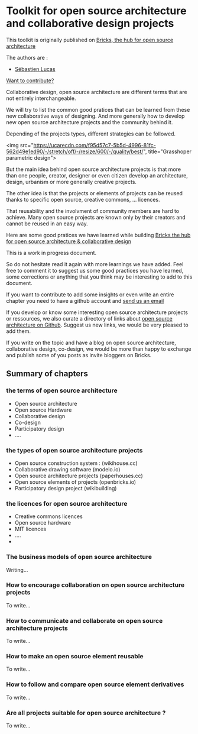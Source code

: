 # Toolkit for open source architecture and collaborative design projects 

This toolkit is originally published on [Bricks, the hub for open source architecture](http://www.openbricks.io/app#!/opensource/architecture/howto)

The authors are : 
* [Sébastien Lucas](https://twitter.com/sebastien_lucas)

[Want to contribute? ](mailto:hello@openbricks.io?subject=Contribute%20to%20open%20source%20architecture%20toolkit)

Collaborative design, open source architecture are different terms that are not entirely interchangeable. 

We will try to list the common good pratices that can be learned from these new collaborative ways of designing. And more generally how to develop new open source architecture projects and the community behind it.

Depending of the projects types, different strategies can be followed. 

<img src="https://ucarecdn.com/f95d57c7-5b5d-4996-81fc-562d49e1ed90/-/stretch/off/-/resize/600/-/quality/best/", title="Grasshoper parametric design">

But the main idea behind open source architecture projects is that more than one people, creator, designer or even citizen develop an architecture, design, urbanism or more generally creative projects.

The other idea is that the projects or elements of projects can be reused thanks to specific open source, creative commons, ... licences. 

That reusability and the involvment of community members are hard to achieve. Many open source projects are known only by their creators and cannot be reused in an easy way.

Here are some good pratices we have learned while building [Bricks the hub for open source architecture & collaborative design](http://www.openbricks.io)

This is a work in progress document. 

So do not hesitate read it again with more learnings we have added. Feel free to comment it to suggest us some good practices you have learned, some corrections or anything that you think 
may be interesting to add to this document.

If you want to contribute to add some insights or even write an entire chapter you need to have a github account and [send us an email](mailto:hello@openbricks.io?subject=Contribute%20to%20open%20source%20architecture%20toolkit)

If you develop or know some interesting open source architecture projects or ressources, we also curate a directory of links about [open source architecture on Github](https://github.com/open-source-architecture/open-source-architecture). Suggest us new links, we would be very pleased to add them. 

If you write on the topic and have a blog on open source architecture, collaborative design, co-design, we would be more than happy to exchange and publish some of you posts as invite bloggers on Bricks.


##  Summary of chapters

### the terms of open source architecture 

* Open source architecture 
* Open source Hardware
* Collaborative design 
* Co-design 
* Participatory design
* ....

### the types of open source architecture projects 

* Open source construction system : (wikihouse.cc) 
* Collaborative drawing software (modelo.io)
* Open source architecture projects (paperhouses.cc)
* Open source elements of projects (openbricks.io)
* Participatory design project (wikibuilding)

### the licences for open source architecture

* Creative commons licences 
* Open source hardware
* MIT licences
* ....
* 

### The business models of open source architecture

Writing...

### How to encourage collaboration on open source architecture projects

To write...

### How to communicate and collaborate on open source architecture projects

To write...


### How to make an open source element reusable

To write...


### How to follow and compare open source element derivatives

To write...


### Are all projects suitable for open source architecture ?

To write...






